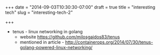 +++
date = "2014-09-03T10:30:30-07:00"
draft = true
title = "interesting tech"
slug = "interesting-tech-2"

+++

- tenus - linux networking in golang
  - website https://github.com/milosgajdos83/tenus
  - mentioned in article - http://containerops.org/2014/07/30/tenus-golang-powered-linux-networking/


